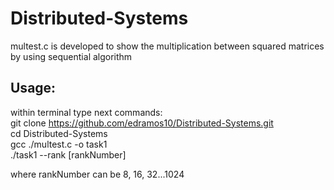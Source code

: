 # Distributed-Systems
multest.c is developed to show the multiplication between squared matrices by using sequential algorithm

## Usage:
within terminal type next commands: \
git clone  https://github.com/edramos10/Distributed-Systems.git \
cd Distributed-Systems \
gcc ./multest.c -o task1 \
./task1 --rank [rankNumber] 

where rankNumber can be 8, 16, 32...1024
